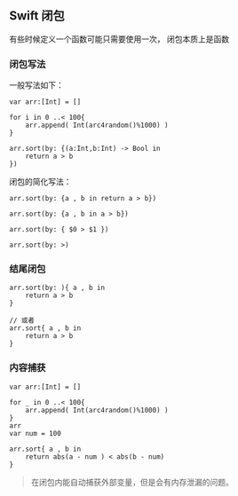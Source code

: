 ## Swift 闭包
有些时候定义一个函数可能只需要使用一次，
闭包本质上是函数

### 闭包写法
一般写法如下：
```
var arr:[Int] = []

for i in 0 ..< 100{
    arr.append( Int(arc4random()%1000) )
}

arr.sort(by: {(a:Int,b:Int) -> Bool in
    return a > b
})
```

闭包的简化写法：
```
arr.sort(by: {a , b in return a > b})

arr.sort(by: {a , b in a > b})

arr.sort(by: { $0 > $1 })

arr.sort(by: >)
```

### 结尾闭包
```
arr.sort(by: ){ a , b in
    return a > b
}

// 或者
arr.sort{ a , b in
    return a > b
}
```

### 内容捕获

```
var arr:[Int] = []

for _ in 0 ..< 100{
    arr.append( Int(arc4random()%1000) )
}
arr
var num = 100

arr.sort{ a , b in
    return abs(a - num ) < abs(b - num)
}
```
> 在闭包内能自动捕获外部变量，但是会有内存泄漏的问题。














